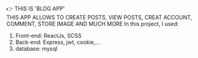 👉 THIS IS 'BLOG APP' <br/>
THIS APP ALLOWS TO CREATE POSTS, VIEW POSTS, CREAT ACCOUNT, COMMENT, STORE IMAGE AND MUCH MORE
In this project, I used:
1. Front-end: ReactJs, SCSS
2. Back-end: Express, jwt, cookie,...
3. database: mysql
